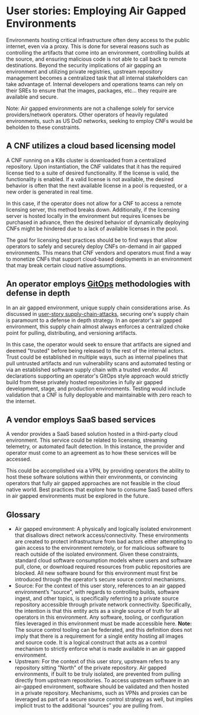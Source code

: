 # User stories: Employing Air Gapped Environments

Environments hosting critical infrastructure often deny access to the public internet, even via a proxy. This is done for several reasons such as controlling the artifacts that come into an environment, controlling builds at the source, and ensuring malicious code is not able to call back to remote destinations. Beyond the security implications of air gapping an environment and utilizing private registries, upstream repository management becomes a centralized task that all internal stakeholders can take advantage of. Internal developers and operations teams can rely on their SREs to ensure that the images, packages, etc... they require are available and secure.

Note: Air gapped environments are not a challenge solely for service providers/network operators. Other operators of heavily regulated environments, such as US DoD networks, seeking to employ CNFs would be beholden to these constraints.

## A CNF utilizes a cloud based licensing model

A CNF running on a K8s cluster is downloaded from a centralized repository. Upon instantiation, the CNF validates that it has the required license tied to a suite of desired functionality. If the license is valid, the functionality is enabled. If a valid license is not available, the desired behavior is often that the next available license in a pool is requested, or a new order is generated in real time.

In this case, if the operator does not allow for a CNF to access a remote licensing server, this method breaks down. Additionally, if the licensing server is hosted locally in the environment but requires licenses be purchased in advance, then the desired behavior of dynamically deploying CNFs might be hindered due to a lack of available licenses in the pool.

The goal for licensing best practices should be to find ways that allow operators to safely and securely deploy CNFs on-demand in air gapped environments. This means that CNF vendors and operators must find a way to monetize CNFs that support cloud-based deployments in an environment that may break certain cloud native assumptions.

## An operator employs [GitOps](https://github.com/cncf/cnf-wg/blob/main/use-case/0001-UC-lifecycle-of-infrastructure-where-CNF-is-running.md) methodologies with defense in depth

In an air gapped environment, unique supply chain considerations arise. As discussed in [user-story supply-chain-attacks](https://github.com/cncf/cnf-wg/blob/main/user-stories/supply-chain-attacks.md), securing one's supply chain is paramount to a defense in depth strategy. In an operator's air gapped environment, this supply chain almost always enforces a centralized choke point for pulling, distributing, and versioning artifacts.

In this case, the operator would seek to ensure that artifacts are signed and deemed "trusted" before being released to the rest of the internal actors. Trust could be established in multiple ways, such as internal pipelines that pull untrusted artifacts and run vulnerability scans and automated testing or via an established software supply chain with a trusted vendor. All declarations supporting an operator's GitOps style approach would strictly build from these privately hosted repositories in fully air gapped development, stage, and production environments. Testing would include validation that a CNF is fully deployable and maintainable with zero reach to the internet.

## A vendor employs SaaS based services

A vendor provides a SaaS based solution hosted in a third-party cloud environment. This service could be related to licensing, streaming telemetry, or automated fault detection. In this instance, the provider and operator must come to an agreement as to how these services will be accessed.

This could be accomplished via a VPN, by providing operators the ability to host these software solutions within their environments, or convincing operators that fully air gapped approaches are not feasible in the cloud native world. Best practices that explore how to consume SaaS based offers in air gapped environments must be explored in the future.

## Glossary

- Air gapped environment: A physically and logically isolated environment that disallows direct network access/connectivity. These environments are created to protect infrastructure from bad actors either attempting to gain access to the environment remotely, or for malicious software to reach outside of the isolated environment. Given these constraints, standard cloud software consumption models where users and software pull, clone, or download required resources from public repositories are blocked. All new software bound for this environment must first be introduced through the operator’s secure source control mechanisms. 
- Source: For the context of this user story, references to an air gapped environment’s "source", with regards to controlling builds, software ingest, and other topics, is specifically referring to a private source repository accessible through private network connectivity. Specifically, the intention is that this entity acts as a single source of truth for all operators in this environment. Any software, tooling, or configuration files leveraged in this environment must be made accessible here. **Note:** The source control tooling can be federated, and this definition does not imply that there is a requirement for a single entity hosting all images and source code. It is a logical construct that acts as a control mechanism to strictly enforce what is made available in an air gapped environment.
- Upstream: For the context of this user story, upstream refers to any repository sitting "North" of the private repository. Air gapped environments, if built to be truly isolated, are prevented from pulling directly from upstream repositories. To access upstream software in an air-gapped environment, software should be validated and then hosted in a private repository. Mechanisms, such as VPNs and proxies can be leveraged as part of a secure source control strategy as well, but implies implicit trust to the additional “sources” you are pulling from.
